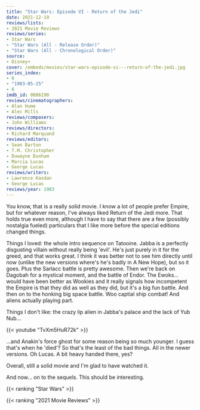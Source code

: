 ```yaml
---
title: "Star Wars: Episode VI - Return of the Jedi"
date: 2021-12-19
reviews/lists:
- 2021 Movie Reviews
reviews/series:
- Star Wars
- "Star Wars (All - Release Order)"
- "Star Wars (All - Chronological Order)"
source:
- Disney+
cover: /embeds/movies/star-wars-episode-vi---return-of-the-jedi.jpg
series_index: 
- 6
- "1983-05-25"
- 6
imdb_id: 0086190
reviews/cinematographers:
- Alan Hume
- Alec Mills
reviews/composers:
- John Williams
reviews/directors:
- Richard Marquand
reviews/editors:
- Sean Barton
- T.M. Christopher
- Duwayne Dunham
- Marcia Lucas
- George Lucas
reviews/writers:
- Lawrence Kasdan
- George Lucas
reviews/year: 1983
---
```

You know, that is a really solid movie. I know a lot of people prefer Empire, but for whatever reason, I've always liked Return of the Jedi more. That holds true even more, although I have to say that there are a few (possibly nostalgia fueled) particulars that I like more before the special editions changed things.

<!--more-->

Things I loved: the whole intro sequence on Tatooine. Jabba is a perfectly disgusting villain without really being 'evil'. He's just purely in it for the greed, and that works great. I think it was better not to see him directly until now (unlike the new versions where's he's badly in A New Hope), but so it goes. Plus the Sarlacc battle is pretty awesome. Then we're back on Dagobah for a mystical moment, and the battle of Endor. The Ewoks... would have been better as Wookies and it really signals how incompetent the Empire is that they did as well as they did, but it's a big fun battle. And then on to the honking big space battle. Woo captial ship combat! And aliens actually playing part. 

Things I don't like: the crazy lip alien in Jabba's palace and the lack of Yub Nub...

{{< youtube "TvXm5HuR72k" >}}

...and Anakin's force ghost for some reason being so much younger. I guess that's when he 'died'? So that's the least of the bad things. All in the newer versions. Oh Lucas. A bit heavy handed there, yes?

Overall, still a solid movie and I'm glad to have watched it.

And now... on to the sequels. This should be interesting. 

{{< ranking "Star Wars" >}}

{{< ranking "2021 Movie Reviews" >}}